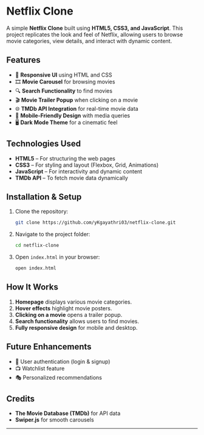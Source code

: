 # Netflix Clone

A simple **Netflix Clone** built using **HTML5, CSS3, and JavaScript**. This project replicates the look and feel of Netflix, allowing users to browse movie categories, view details, and interact with dynamic content.

## Features
- 🎨 **Responsive UI** using HTML and CSS
- 🎞️ **Movie Carousel** for browsing movies
- 🔍 **Search Functionality** to find movies
- 🎬 **Movie Trailer Popup** when clicking on a movie
- 🌐 **TMDb API Integration** for real-time movie data
- 📱 **Mobile-Friendly Design** with media queries
- 🖥️ **Dark Mode Theme** for a cinematic feel

## Technologies Used
- **HTML5** – For structuring the web pages
- **CSS3** – For styling and layout (Flexbox, Grid, Animations)
- **JavaScript** – For interactivity and dynamic content
- **TMDb API** – To fetch movie data dynamically

## Installation & Setup
1. Clone the repository:
   ```sh
   git clone https://github.com/yKgayathri03/netflix-clone.git
   ```
2. Navigate to the project folder:
   ```sh
   cd netflix-clone
   ```
3. Open `index.html` in your browser:
   ```sh
   open index.html
   ```

## How It Works
1. **Homepage** displays various movie categories.
2. **Hover effects** highlight movie posters.
3. **Clicking on a movie** opens a trailer popup.
4. **Search functionality** allows users to find movies.
5. **Fully responsive design** for mobile and desktop.

## Future Enhancements
- 🔐 User authentication (login & signup)
- 📺 Watchlist feature
- 🎭 Personalized recommendations

## Credits
- **The Movie Database (TMDb)** for API data
- **Swiper.js** for smooth carousels


---


